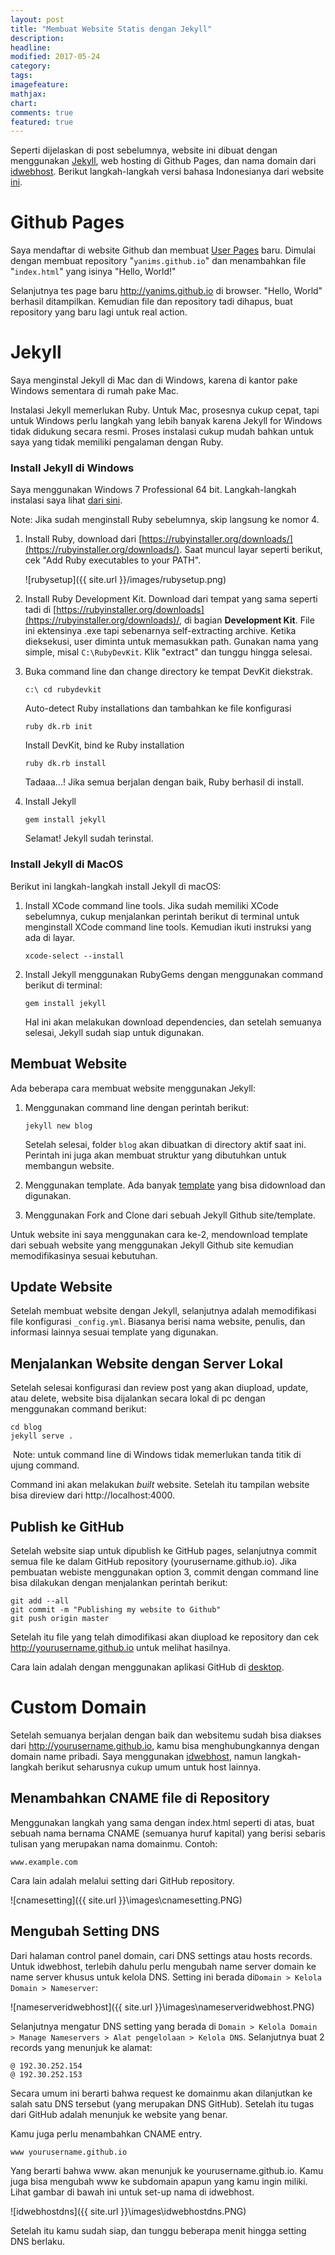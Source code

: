 ```yaml
---
layout: post
title: "Membuat Website Statis dengan Jekyll"
description: 
headline: 
modified: 2017-05-24
category: 
tags: 
imagefeature: 
mathjax: 
chart: 
comments: true
featured: true
---
```


Seperti dijelaskan di post sebelumnya, website ini dibuat dengan menggunakan [Jekyll](https://jekyllrb.com/), web hosting di Github Pages, dan nama domain dari [idwebhost](https://idwebhost.com/). Berikut langkah-langkah versi bahasa Indonesianya dari website [ini](http://www.mbaharsyah.xyz/web/2015/08/30/building-static-website/).

# Github Pages

Saya mendaftar di website Github dan membuat [User Pages](https://pages.github.com/) baru. Dimulai dengan membuat repository "`yanims.github.io`" dan menambahkan file "`index.html`" yang isinya "Hello, World!"

Selanjutnya tes page baru http://yanims.github.io di browser. "Hello, World" berhasil ditampilkan. Kemudian file dan repository tadi dihapus, buat repository yang baru lagi untuk real action.

# Jekyll

Saya menginstal Jekyll di Mac dan di Windows, karena di kantor pake Windows sementara di rumah pake Mac. 

Instalasi Jekyll memerlukan Ruby. Untuk Mac, prosesnya cukup cepat, tapi untuk Windows perlu langkah yang lebih banyak karena Jekyll for Windows tidak didukung secara resmi. Proses instalasi cukup mudah bahkan untuk saya yang tidak memiliki pengalaman dengan Ruby.

### Install Jekyll di Windows

Saya menggunakan Windows 7 Professional 64 bit. Langkah-langkah instalasi saya lihat [dari sini](http://jekyll-windows.juthilo.com/). 

Note: Jika sudah menginstall Ruby sebelumnya, skip langsung ke nomor 4.

1. Install Ruby, download dari [https://rubyinstaller.org/downloads/](https://rubyinstaller.org/downloads/). Saat muncul layar seperti berikut, cek "Add Ruby executables to your PATH". 

   ![rubysetup]({{ site.url }}/images/rubysetup.png)

2. Install Ruby Development Kit. Download dari tempat yang sama seperti tadi di [https://rubyinstaller.org/downloads](https://rubyinstaller.org/downloads)/, di bagian **Development Kit**. File ini ektensinya .exe tapi sebenarnya self-extracting archive. Ketika dieksekusi, user diminta untuk memasukkan path. Gunakan nama yang simple, misal `C:\RubyDevKit`. Klik "extract" dan tunggu hingga selesai.

3. Buka command line dan change directory ke tempat DevKit diekstrak.

   ```
   c:\ cd rubydevkit
   ```

   Auto-detect Ruby installations dan tambahkan ke file konfigurasi

   ```
   ruby dk.rb init
   ```

   Install DevKit, bind ke Ruby installation

   ```
   ruby dk.rb install
   ```

   Tadaaa...! Jika semua berjalan dengan baik, Ruby berhasil di install.

4. Install Jekyll

   ```
   gem install jekyll
   ```

   Selamat! Jekyll sudah terinstal.


### Install Jekyll di MacOS

Berikut ini langkah-langkah install Jekyll di macOS:

1. Install XCode command line tools. Jika sudah memiliki XCode sebelumnya, cukup menjalankan perintah berikut di terminal untuk menginstall XCode command line tools. Kemudian ikuti instruksi yang ada di layar.

   ```
   xcode-select --install
   ```

2. Install Jekyll menggunakan RubyGems dengan menggunakan command berikut di terminal:

   ```
   gem install jekyll
   ```

   Hal ini akan melakukan download dependencies, dan setelah semuanya selesai, Jekyll sudah siap untuk digunakan. 

## Membuat Website

Ada beberapa cara membuat website menggunakan Jekyll:

1. Menggunakan command line dengan perintah berikut:

   ```
   jekyll new blog
   ```

   Setelah selesai, folder `blog` akan dibuatkan di directory aktif saat ini. Perintah ini juga akan membuat struktur yang dibutuhkan untuk membangun website.

2. Menggunakan template. Ada banyak [template](http://jekyllthemes.org/) yang bisa didownload dan digunakan.

3. Menggunakan Fork and Clone dari sebuah Jekyll Github site/template. 


Untuk website ini saya menggunakan cara ke-2, mendownload template dari sebuah website yang menggunakan Jekyll Github site kemudian memodifikasinya sesuai kebutuhan.

## Update Website

Setelah membuat website dengan Jekyll, selanjutnya adalah memodifikasi file konfigurasi `_config.yml`. Biasanya berisi nama website, penulis, dan informasi lainnya sesuai template yang digunakan.

## Menjalankan Website dengan Server Lokal

Setelah selesai konfigurasi dan review post yang akan diupload, update, atau delete, website bisa dijalankan secara lokal di pc dengan menggunakan command berikut:

```
cd blog
jekyll serve .
```

​	Note: untuk command line di Windows tidak memerlukan tanda titik di ujung command.

Command ini akan melakukan *built* website. Setelah itu tampilan website bisa direview dari http://localhost:4000.

## Publish ke GitHub

Setelah website siap untuk dipublish ke GitHub pages, selanjutnya commit semua file ke dalam GitHub repository (yourusername.github.io). Jika pembuatan webiste menggunakan option 3, commit dengan command line bisa dilakukan dengan menjalankan perintah berikut:

```
git add --all
git commit -m "Publishing my website to Github"
git push origin master
```

Setelah itu file yang telah dimodifikasi akan diupload ke repository dan cek http://yourusername.github.io untuk melihat hasilnya.

Cara lain adalah dengan menggunakan aplikasi GitHub di [desktop](https://guides.github.com/introduction/getting-your-project-on-github/#desktop).  

# Custom Domain

Setelah semuanya berjalan dengan baik dan websitemu sudah bisa diakses dari http://yourusername.github.io, kamu bisa menghubungkannya dengan domain name pribadi. Saya menggunakan [idwebhost](https://idwebhost.com/), namun langkah-langkah berikut seharusnya cukup umum untuk host lainnya.

## Menambahkan CNAME file di Repository

Menggunakan langkah yang sama dengan index.html seperti di atas, buat sebuah nama bernama CNAME (semuanya huruf kapital) yang berisi sebaris tulisan yang merupakan nama domainmu. Contoh:

```
www.example.com
```

Cara lain adalah melalui setting dari GitHub repository.

![cnamesetting]({{ site.url }}\images\cnamesetting.PNG)

## Mengubah Setting DNS

Dari halaman control panel domain, cari DNS settings atau hosts records. Untuk idwebhost, terlebih dahulu perlu mengubah name server domain ke name server khusus untuk kelola DNS. Setting ini berada di`Domain > Kelola Domain > Nameserver`:

![nameserveridwebhost]({{ site.url }}\images\nameserveridwebhost.PNG)

Selanjutnya mengatur DNS setting yang berada di `Domain > Kelola Domain > Manage Nameservers > Alat pengelolaan > Kelola DNS`. Selanjutnya buat 2 records yang menunjuk ke alamat:

```
@ 192.30.252.154
@ 192.30.252.153
```

Secara umum ini berarti bahwa request ke domainmu akan dilanjutkan ke salah satu DNS tersebut (yang merupakan DNS GitHub). Setelah itu tugas dari GitHub adalah menunjuk ke website yang benar.

Kamu juga perlu menambahkan CNAME entry.

```
www yourusername.github.io
```

Yang berarti bahwa www. akan menunjuk ke yourusername.github.io. Kamu juga bisa mengubah www ke subdomain apapun yang kamu ingin miliki. Lihat gambar di bawah ini untuk set-up nama di idwebhost.

![idwebhostdns]({{ site.url }}\images\idwebhostdns.PNG)

Setelah itu kamu sudah siap, dan tunggu beberapa menit hingga setting DNS berlaku.